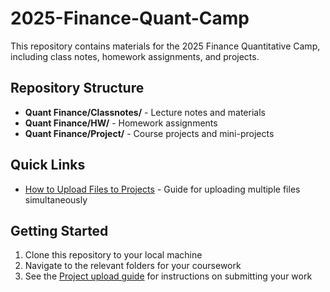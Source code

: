# 2025-Finance-Quant-Camp

This repository contains materials for the 2025 Finance Quantitative Camp, including class notes, homework assignments, and projects.

## Repository Structure

- **Quant Finance/Classnotes/** - Lecture notes and materials
- **Quant Finance/HW/** - Homework assignments
- **Quant Finance/Project/** - Course projects and mini-projects

## Quick Links

- [How to Upload Files to Projects](Quant%20Finance/Project/README.md) - Guide for uploading multiple files simultaneously

## Getting Started

1. Clone this repository to your local machine
2. Navigate to the relevant folders for your coursework
3. See the [Project upload guide](Quant%20Finance/Project/README.md) for instructions on submitting your work